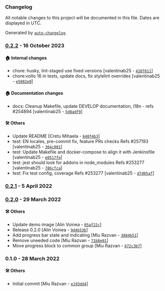 ### Changelog

All notable changes to this project will be documented in this file. Dates are displayed in UTC.

Generated by [`auto-changelog`](https://github.com/CookPete/auto-changelog).

### [0.2.2](https://github.com/eea/volto-progress-block/compare/0.2.1...0.2.2) - 16 October 2023

#### :house: Internal changes

- chore: husky, lint-staged use fixed versions [valentinab25 - [`418f611`](https://github.com/eea/volto-progress-block/commit/418f611d1cd89d9e9c6367d7776e49841c8f87a1)]
- chore:volto 16 in tests, update docs, fix stylelint overrides [valentinab25 - [`e5082e0`](https://github.com/eea/volto-progress-block/commit/e5082e02df8006d5f3f761fbcba0ce15197c72f5)]

#### :house: Documentation changes

- docs: Cleanup Makefile, update DEVELOP documentation, i18n - refs #254894 [valentinab25 - [`5d8adf9`](https://github.com/eea/volto-progress-block/commit/5d8adf9464c89ee2d9c7ababf2b800488efb5d5e)]

#### :hammer_and_wrench: Others

- Update README [Cretu Mihaela - [`640f4b3`](https://github.com/eea/volto-progress-block/commit/640f4b32b60616067d5e1975dffa6f62f309a62c)]
- test: EN locales, pre-commit fix, feature PRs checks Refs #257193 [valentinab25 - [`364c001`](https://github.com/eea/volto-progress-block/commit/364c00125598c95a6f1d7c18bad2bd0b69901ce2)]
- test: Update Makefile and docker-compose to align it with Jenkinsfile [valentinab25 - [`e0517fe`](https://github.com/eea/volto-progress-block/commit/e0517fe933987f27c13c781ead6f784202143703)]
- test: jest should look for addons in node_modules Refs #253277 [valentinab25 - [`786cfca`](https://github.com/eea/volto-progress-block/commit/786cfcab91ce1bec93608f258db1e3f0bc6e939f)]
- test: Fix test config, coverage Refs #253277 [valentinab25 - [`d7d05af`](https://github.com/eea/volto-progress-block/commit/d7d05af33eb8c13c8413d7cc99e5284107b045e2)]
### [0.2.1](https://github.com/eea/volto-progress-block/compare/0.2.0...0.2.1) - 5 April 2022

### [0.2.0](https://github.com/eea/volto-progress-block/compare/0.1.0...0.2.0) - 29 March 2022

#### :hammer_and_wrench: Others

- Update demo image [Alin Voinea - [`05af22c`](https://github.com/eea/volto-progress-block/commit/05af22c920f179c8711173e17bc988ff5004b812)]
- Release 0.2.0 [Alin Voinea - [`9d4b53b`](https://github.com/eea/volto-progress-block/commit/9d4b53b1c9a6d421ef073bfb6984c5c1330deba3)]
- Add progress bar state and indicating [Miu Razvan - [`3884b51`](https://github.com/eea/volto-progress-block/commit/3884b51670bf49e0cc3c837955ddf590d3c8307c)]
- Remove uneeded code [Miu Razvan - [`71b8e01`](https://github.com/eea/volto-progress-block/commit/71b8e0137a3e10c41a078e0dd8f7b5526ba29325)]
- Move progress block to common group [Miu Razvan - [`672c3b7`](https://github.com/eea/volto-progress-block/commit/672c3b75eb7bde4cef7ead982161f031d5f0d9f0)]
### 0.1.0 - 28 March 2022

#### :hammer_and_wrench: Others

- Initial commit [Miu Razvan - [`e193dd4`](https://github.com/eea/volto-progress-block/commit/e193dd4825da5ad245e38a24ba918ab3a232871e)]
